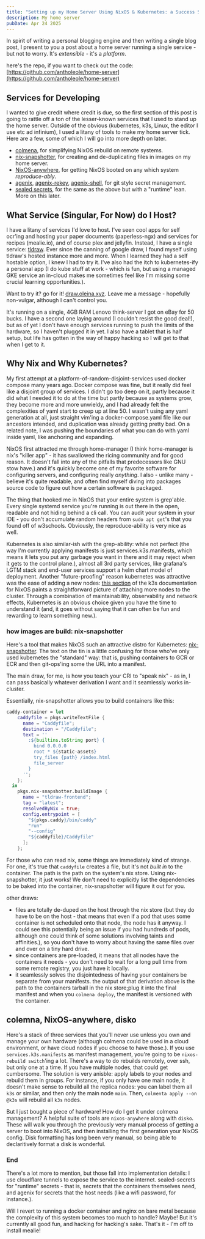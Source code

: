 ```yaml
---
title: "Setting up my Home Server Using NixOS & Kubernetes: a Success Story"
description: My home server
pubDate: Apr 24 2025
---
```


In spirit of writing a personal blogging engine and then writing a single blog post, I present to you a post about a home server running a single service - but not to worry. It's _extensible_ - it's a _platform_.

here's the repo, if you want to check out the code: [https://github.com/antholeole/home-server](https://github.com/antholeole/home-server)

## Services for Developing

I wanted to give credit where credit is due, so the first section of this post is going to rattle off a ton of the lesser-known services that I used to stand up the home server. Outside of the obvious (kubernetes, k3s, Linux, the editor I use etc ad infinium), I used a litany of tools to make my home server tick. Here are a few, some of which I will go into more depth on later.

- [colmena](https://github.com/zhaofengli/colmena), for simplifying NixOS rebuild on remote systems.
- [nix-snapshotter](https://github.com/pdtpartners/nix-snapshotter), for creating and de-duplicating files in images on my home server.
- [NixOS-anywhere](https://github.com/nix-community/nixos-anywhere), for getting NixOS booted on any which system _reproduce-ably_.
- [agenix](https://github.com/ryantm/agenix), [agenix-rekey](https://github.com/oddlama/agenix-rekey), [agenix-shell](https://github.com/aciceri/agenix-shell), for git style secret management.
- [sealed secrets](https://github.com/bitnami-labs/sealed-secrets), for the same as the above but with a "runtime" lean. More on this later.

## What Service (Singular, For Now) do I Host?

 I have a litany of services I'd love to host. I've seen cool apps for self ocr'ing and hosting your paper documents (paperless-ngx) and services for recipes (mealie.io), and of course plex and jellyfin. Instead, I have a single service: [tldraw](tldraw.com). Ever since the canning of google draw, I found myself using tldraw's hosted instance more and more. When I learned they had a self hostable option, I knew I had to try it. I've also had the itch to kubernetes-ify a personal app (I do kube stuff at work - which is fun, but using a managed GKE service an in-cloud makes me sometimes feel like I'm missing some crucial learning opportunities.).

Want to try it? go for it! [draw.oleina.xyz](https://draw.oleina.xyz). Leave me a message - hopefully non-vulgar, although I can't control you.

It's running on a single, 4GB RAM Lenovo think-server I got on eBay for 50 bucks. I have a second one laying around (I couldn't resist the good deal!), but as of yet I don't have enough services running to push the limits of the hardware, so I haven't plugged it in yet. I also have a tablet that is half setup, but life has gotten in the way of happy hacking so I will get to that when I get to it.

## Why Nix and Why Kubernetes?

My first attempt at a platform-of-random-disjoint-services used docker compose many years ago. Docker compose was fine, but it really did feel like a disjoint group of services. I didn't go too deep on it, partly because it did what I needed it to do at the time but partly because as systems grow, they become more and more unwieldy, and I had already felt the complexities of yaml start to creep up at line 50. I wasn't using any yaml generation at all, just straight vim'ing a docker-compose.yaml file like our ancestors intended, and duplication was already getting pretty bad. On a related note, I was pushing the boundaries of what you can do with yaml inside yaml, like anchoring and expanding.

NixOS first attracted me through home-manager (I think home-manager is nix's "killer app" - it has swallowed the ricing community and for good reason. It doesn't fall into any of the pitfalls that predecessors like GNU stow have.) and it's quickly become one of my favorite software for configuring servers, and configuring really _anything_. I also - unlike many - believe it's quite readable, and often find myself diving into packages source code to figure out how a certain software is packaged. 

The thing that hooked me in NixOS that your entire system is grep'able. Every single systemd service you're running is out there in the open, readable and not hiding behind a cli call. You can audit your system in your IDE - you don't accumulate random headers from `sudo apt get`'s that you found off of w3schools. Obviously, the reproduce-ability is very nice as well.

Kubernetes is also similar-ish with the grep-ability: while not perfect (the way I'm currently applying manifests is just services.k3s.manifests, which means it lets you put any garbage you want in there and it may reject when it gets to the control plane.), almost all 3rd party services, like grafana's LGTM stack and end-user services support a helm chart model of deployment. Another "future-proofing" reason kubernetes was attractive was the ease of adding a new nodes: [this section](https://github.com/NixOS/nixpkgs/blob/master/pkgs/applications/networking/cluster/k3s/docs/USAGE.md#multi-node) of the k3s documentation for NixOS paints a straightforward picture of attaching more nodes to the cluster. Through a combination of maintainability, observability and network effects, Kubernetes is an obvious choice given you have the time to understand it (and, it goes without saying that it can often be fun and rewarding to learn something new.).



### how images are build: nix-snapshotter

Here's a tool that makes NixOS such an attractive distro for Kubernetes: [nix-snapshotter](https://github.com/pdtpartners/nix-snapshotter). The text on the tin is a little confusing for those who've only used kubernetes the "standard" way: that is, pushing containers to GCR or ECR and then git-ops'ing some the URL into a manifest.

The main draw, for me, is how you teach your CRI to "speak nix" - as in, I can pass basically whatever derivation I want and it seamlessly works in-cluster.

Essentially, nix-snapshotter allows you to build containers like this:

```nix
caddy-container = let
    caddyfile = pkgs.writeTextFile {
      name = "Caddyfile";
      destination = "/Caddyfile";
      text = ''
        :${builtins.toString port} {
          bind 0.0.0.0
          root * ${static-assets}
          try_files {path} /index.html
          file_server
        }
      '';
    };
  in
    pkgs.nix-snapshotter.buildImage {
      name = "tldraw-frontend";
      tag = "latest";
      resolvedByNix = true;
      config.entrypoint = [
        "${pkgs.caddy}/bin/caddy"
        "run"
        "--config"
        "${caddyfile}/Caddyfile"
      ];
    };
```

For those who can read nix, some things are immediately kind of strange. For one, it's true that `caddyfile` creates a file, but it's not _built in_ to the container. The path is the path on the system's nix store. Using nix-snapshotter, it just works! We don't need to explicitly list the dependencies to be baked into the container, nix-snapshotter will figure it out for you.

other draws:
- files are totally de-duped on the host through the nix store (but they do have to be on the host - that means that even if a pod that uses some container is not scheduled onto that node, the node has it anyway. I could see this potentially being an issue if you had hundreds of pods, although one could think of some solutions involving taints and affinities.), so you don't have to worry about having the same files over and over on a tiny hard drive.
- since containers are pre-loaded, it means that all nodes have the containers it needs - you don't need to wait for a long pull time from some remote registry, you just have it locally.
- it seamlessly solves the disjointedness of having your containers be separate from your manifests. the output of that derivation above is the path to the containers tarball in the nix store;plug it into the final manifest and when you `colmena deploy`, the manifest is versioned with the container.

## colemna, NixOS-anywhere, disko

Here's a stack of three services that you'll never use unless you own and manage your own hardware (although colmena could be used in a cloud environment, or have cloud nodes if you choose to have those.). If you use `services.k3s.manifests` as manifest management, you're going to be `nixos-rebuild switch`'ing a lot. There's a way to do rebuilds remotely, over ssh, but only one at a time. If you have multiple nodes, that could get cumbersome. The solution is very anisble: apply labels to your nodes and rebuild them in groups. For instance, if you only have one main node, it doesn't make sense to rebuild all the replica nodes: you can label them all `k3s` or similar, and then only the main node `main`. Then, `colmenta apply --on @k3s` will rebuild all `k3s` nodes.

But I just bought a piece of hardware! How do I get it under colmena management? A helpful suite of tools are `nixos-anywhere` along with `disko`. These will walk you through the previously very manual process of getting a server to boot into NixOS, and then installing the first generation your NixOS config. Disk formatting has long been very manual, so being able to declaritively format a disk is wonderful.

### End

There's a lot more to mention, but those fall into implementation details: I use cloudflare tunnels to expose the service to the internet. sealed-secrets for "runtime" secrets - that is, secrets that the containers themselves need, and agenix for secrets that the host needs (like a wifi password, for instance.).

Will I revert to running a docker container and nginx on bare metal because the complexity of this system becomes too much to handle? Maybe! But it's currently all good fun, and hacking for hacking's sake. That's it - I'm off to install mealie!
